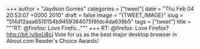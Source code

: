 
+++
author = "Jaydson Gomes"
categories = ["tweet"]
date = "Thu Feb 04 20:53:07 +0000 2010"
draft = false
image = "{TWEET_IMAGE}"
slug = "5f4d12aaa6510154b9459364075f8fdc4da639b5"
tags = ["tweet"]
title = """RT: @firefox: Love Firefo..."""
+++
RT: @firefox: Love Firefox? http://bit.ly/bxU8cj Vote for us as the best major desktop browser in About.com Reader's Choice Awards!
